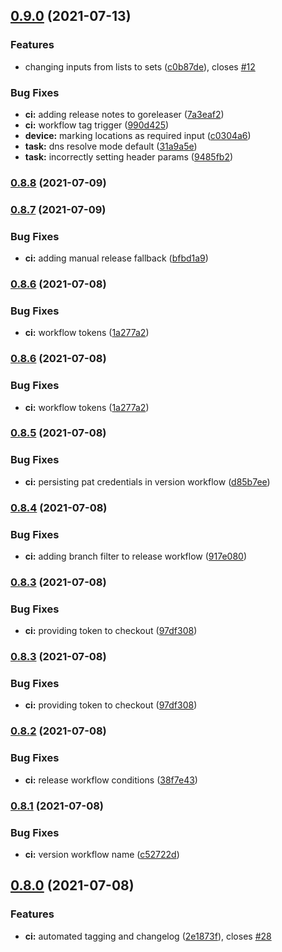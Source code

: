 ## [0.9.0](https://github.com/rymancl/terraform-provider-dotcommonitor/compare/v0.8.8...v0.9.0) (2021-07-13)


### Features

* changing inputs from lists to sets ([c0b87de](https://github.com/rymancl/terraform-provider-dotcommonitor/commit/c0b87de4ad0490f481263da3fb682d2ca4c21f11)), closes [#12](https://github.com/rymancl/terraform-provider-dotcommonitor/issues/12)


### Bug Fixes

* **ci:** adding release notes to goreleaser ([7a3eaf2](https://github.com/rymancl/terraform-provider-dotcommonitor/commit/7a3eaf208e1a8482887ad6616c450cf8cc4fea45))
* **ci:** workflow tag trigger ([990d425](https://github.com/rymancl/terraform-provider-dotcommonitor/commit/990d4255fc0ed448d5b9e56d1112f4e8c2bc79d7))
* **device:** marking locations as required input ([c0304a6](https://github.com/rymancl/terraform-provider-dotcommonitor/commit/c0304a69f73651bd7e43ada0f82f5213d5ec51b5))
* **task:** dns resolve mode default ([31a9a5e](https://github.com/rymancl/terraform-provider-dotcommonitor/commit/31a9a5ede70a2d3391f135fbfbe75341c8cfe9de))
* **task:** incorrectly setting header params ([9485fb2](https://github.com/rymancl/terraform-provider-dotcommonitor/commit/9485fb234b722f6fed6f69fc4765930d08fe7ae9))

### [0.8.8](https://github.com/rymancl/terraform-provider-dotcommonitor/compare/v0.8.7...v0.8.8) (2021-07-09)

### [0.8.7](https://github.com/rymancl/terraform-provider-dotcommonitor/compare/v0.8.6...v0.8.7) (2021-07-09)


### Bug Fixes

* **ci:** adding manual release fallback ([bfbd1a9](https://github.com/rymancl/terraform-provider-dotcommonitor/commit/bfbd1a9e7bede8f06a7479092b98e72ad4e2dbb7))

### [0.8.6](https://github.com/rymancl/terraform-provider-dotcommonitor/compare/v0.8.5...v0.8.6) (2021-07-08)


### Bug Fixes

* **ci:** workflow tokens ([1a277a2](https://github.com/rymancl/terraform-provider-dotcommonitor/commit/1a277a2371450527992d092edaef3ac4b4d0bd4f))

### [0.8.6](https://github.com/rymancl/terraform-provider-dotcommonitor/compare/v0.8.5...v0.8.6) (2021-07-08)


### Bug Fixes

* **ci:** workflow tokens ([1a277a2](https://github.com/rymancl/terraform-provider-dotcommonitor/commit/1a277a2371450527992d092edaef3ac4b4d0bd4f))

### [0.8.5](https://github.com/rymancl/terraform-provider-dotcommonitor/compare/v0.8.4...v0.8.5) (2021-07-08)


### Bug Fixes

* **ci:** persisting pat credentials in version workflow ([d85b7ee](https://github.com/rymancl/terraform-provider-dotcommonitor/commit/d85b7ee57b09162c20cf0fefeb5788867733031d))

### [0.8.4](https://github.com/rymancl/terraform-provider-dotcommonitor/compare/v0.8.3...v0.8.4) (2021-07-08)


### Bug Fixes

* **ci:** adding branch filter to release workflow ([917e080](https://github.com/rymancl/terraform-provider-dotcommonitor/commit/917e0809fc17683ef8baab836bfd2d8bf446faad))

### [0.8.3](https://github.com/rymancl/terraform-provider-dotcommonitor/compare/v0.8.2...v0.8.3) (2021-07-08)


### Bug Fixes

* **ci:** providing token to checkout ([97df308](https://github.com/rymancl/terraform-provider-dotcommonitor/commit/97df3089b51fbcb2437a1cd0087698080fa603cf))

### [0.8.3](https://github.com/rymancl/terraform-provider-dotcommonitor/compare/v0.8.2...v0.8.3) (2021-07-08)


### Bug Fixes

* **ci:** providing token to checkout ([97df308](https://github.com/rymancl/terraform-provider-dotcommonitor/commit/97df3089b51fbcb2437a1cd0087698080fa603cf))

### [0.8.2](https://github.com/rymancl/terraform-provider-dotcommonitor/compare/v0.8.1...v0.8.2) (2021-07-08)


### Bug Fixes

* **ci:** release workflow conditions ([38f7e43](https://github.com/rymancl/terraform-provider-dotcommonitor/commit/38f7e43aa629b8a7cf1912d3e22efffc394e57b0))

### [0.8.1](https://github.com/rymancl/terraform-provider-dotcommonitor/compare/v0.8.0...v0.8.1) (2021-07-08)


### Bug Fixes

* **ci:** version workflow name ([c52722d](https://github.com/rymancl/terraform-provider-dotcommonitor/commit/c52722d85582a2ef07b614ad60018e92a1bd1aa6))

## [0.8.0](https://github.com/rymancl/terraform-provider-dotcommonitor/compare/v0.7.0...v0.8.0) (2021-07-08)


### Features

* **ci:** automated tagging and changelog ([2e1873f](https://github.com/rymancl/terraform-provider-dotcommonitor/commit/2e1873f5af1b4915f008477b48c8fe08a19c7973)), closes [#28](https://github.com/rymancl/terraform-provider-dotcommonitor/issues/28)
